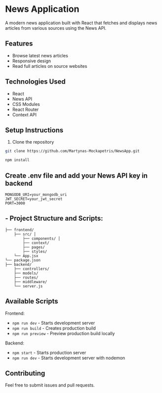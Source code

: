 # News Application

A modern news application built with React that fetches and displays news articles from various sources using the News API.

## Features

- Browse latest news articles
- Responsive design
- Read full articles on source websites

## Technologies Used

- React
- News API
- CSS Modules
- React Router
- Context API

## Setup Instructions

1. Clone the repository
```bash
git clone https://github.com/Martynas-Mockapetris/NewsApp.git
```

```bash
npm install
```

## Create .env file and add your News API key in backend
```
MONGODB_URI=your_mongodb_uri
JWT_SECRET=your_jwt_secret
PORT=3000
```

## - Project Structure and Scripts:
```
├── frontend/ 
    ├── src/ │ 
        ├── components/ │ 
        ├── context/ 
        ├── pages/ 
        ├── styles/ 
    └── App.jsx 
└── package.json 
├── backend/ 
    ├── controllers/ 
    ├── models/ 
    ├── routes/ 
    ├── middleware/ 
    └── server.js
```

## Available Scripts

Frontend:
- `npm run dev` - Starts development server
- `npm run build` - Creates production build
- `npm run preview` - Preview production build locally

Backend:
- `npm start` - Starts production server
- `npm run dev` - Starts development server with nodemon

## Contributing

Feel free to submit issues and pull requests.
